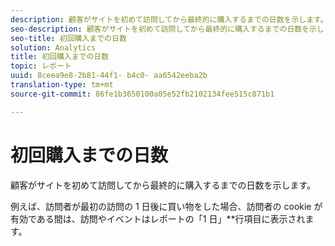 ```yaml
---
description: 顧客がサイトを初めて訪問してから最終的に購入するまでの日数を示します。
seo-description: 顧客がサイトを初めて訪問してから最終的に購入するまでの日数を示します。
seo-title: 初回購入までの日数
solution: Analytics
title: 初回購入までの日数
topic: レポート
uuid: 8ceea9e8-2b81-44f1- b4c0- aa6542eeba2b
translation-type: tm+mt
source-git-commit: 86fe1b3650100a05e52fb2102134fee515c871b1

---
```



# 初回購入までの日数

顧客がサイトを初めて訪問してから最終的に購入するまでの日数を示します。

例えば、訪問者が最初の訪問の 1 日後に買い物をした場合、訪問者の cookie が有効である間は、訪問やイベントはレポートの「1 日」**&#x200B;行項目に表示されます。
